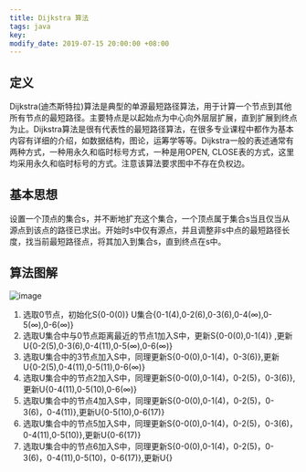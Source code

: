 ```yaml
---
title: Dijkstra 算法
tags: java
key: 
modify_date: 2019-07-15 20:00:00 +08:00
---
```


## 定义
Dijkstra(迪杰斯特拉)算法是典型的单源最短路径算法，用于计算一个节点到其他所有节点的最短路径。主要特点是以起始点为中心向外层层扩展，直到扩展到终点为止。Dijkstra算法是很有代表性的最短路径算法，在很多专业课程中都作为基本内容有详细的介绍，如数据结构，图论，运筹学等等。Dijkstra一般的表述通常有两种方式，一种用永久和临时标号方式，一种是用OPEN, CLOSE表的方式，这里均采用永久和临时标号的方式。注意该算法要求图中不存在负权边。

 <!--more-->

## 基本思想
设置一个顶点的集合s，并不断地扩充这个集合，一个顶点属于集合s当且仅当从源点到该点的路径已求出。开始时s中仅有源点，并且调整非s中点的最短路径长度，找当前最短路径点，将其加入到集合s，直到终点在s中。


## 算法图解
![image](https://longdeja.github.io/blog/image/dijkstra算法01.jpg)

1. 选取0节点，初始化S{0-0(0)}  U集合{0-1(4),0-2(6),0-3(6),0-4(∞),0-5(∞),0-6(∞)}
2. 选取U集合中与0节点距离最近的节点1加入S中，更新S{0-0(0),0-1(4)} ,更新U{0-2(5),0-3(6),0-4(11),0-5(∞),0-6(∞)}
3. 选取U集合中的3节点加入S中，同理更新S{0-0(0),0-1(4)，0-3(6)},更新U{0-2(5),0-4(11),0-5(11),0-6(∞)}
4. 选取U集合中的节点2加入S中，同理更新S{0-0(0),0-1(4)，0-2(5)，0-3(6)},更新U{0-4(11),0-5(10),0-6(∞)}
5. 选取U集合中的节点4加入S中，同理更新S{0-0(0),0-1(4)，0-2(5)，0-3(6)，0-4(11)},更新U{0-5(10),0-6(17)}
6. 选取U集合中的节点5加入S中，同理更新S{0-0(0),0-1(4)，0-2(5)，0-3(6)，0-4(11),0-5(10)},更新U{0-6(17)}
7. 选取U集合中的节点6加入S中，同理更新S{0-0(0),0-1(4)，0-2(5)，0-3(6)，0-4(11),0-5(10)，0-6(17)},更新U{}


